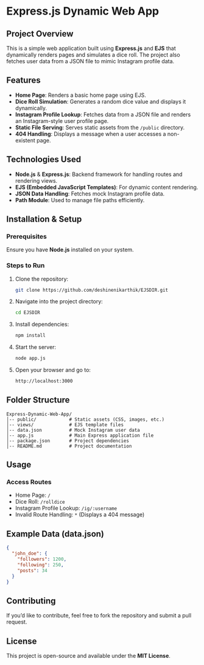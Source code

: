 # Express.js Dynamic Web App

## Project Overview
This is a simple web application built using **Express.js** and **EJS** that dynamically renders pages and simulates a dice roll. The project also fetches user data from a JSON file to mimic Instagram profile data.

## Features
- **Home Page**: Renders a basic home page using EJS.
- **Dice Roll Simulation**: Generates a random dice value and displays it dynamically.
- **Instagram Profile Lookup**: Fetches data from a JSON file and renders an Instagram-style user profile page.
- **Static File Serving**: Serves static assets from the `/public` directory.
- **404 Handling**: Displays a message when a user accesses a non-existent page.

## Technologies Used
- **Node.js** & **Express.js**: Backend framework for handling routes and rendering views.
- **EJS (Embedded JavaScript Templates)**: For dynamic content rendering.
- **JSON Data Handling**: Fetches mock Instagram profile data.
- **Path Module**: Used to manage file paths efficiently.

## Installation & Setup
### Prerequisites
Ensure you have **Node.js** installed on your system.

### Steps to Run
1. Clone the repository:
   ```sh
   git clone https://github.com/deshinenikarthik/EJSDIR.git
   ```
2. Navigate into the project directory:
   ```sh
   cd EJSDIR
   ```
3. Install dependencies:
   ```sh
   npm install
   ```
4. Start the server:
   ```sh
   node app.js
   ```
5. Open your browser and go to:
   ```sh
   http://localhost:3000
   ```

## Folder Structure
```
Express-Dynamic-Web-App/
│-- public/            # Static assets (CSS, images, etc.)
│-- views/             # EJS template files
│-- data.json          # Mock Instagram user data
│-- app.js             # Main Express application file
│-- package.json       # Project dependencies
│-- README.md          # Project documentation
```

## Usage
### Access Routes
- Home Page: `/`
- Dice Roll: `/rolldice`
- Instagram Profile Lookup: `/ig/:username`
- Invalid Route Handling: `*` (Displays a 404 message)

## Example Data (data.json)
```json
{
  "john_doe": {
    "followers": 1200,
    "following": 250,
    "posts": 34
  }
}
```

## Contributing
If you’d like to contribute, feel free to fork the repository and submit a pull request.

## License
This project is open-source and available under the **MIT License**.
